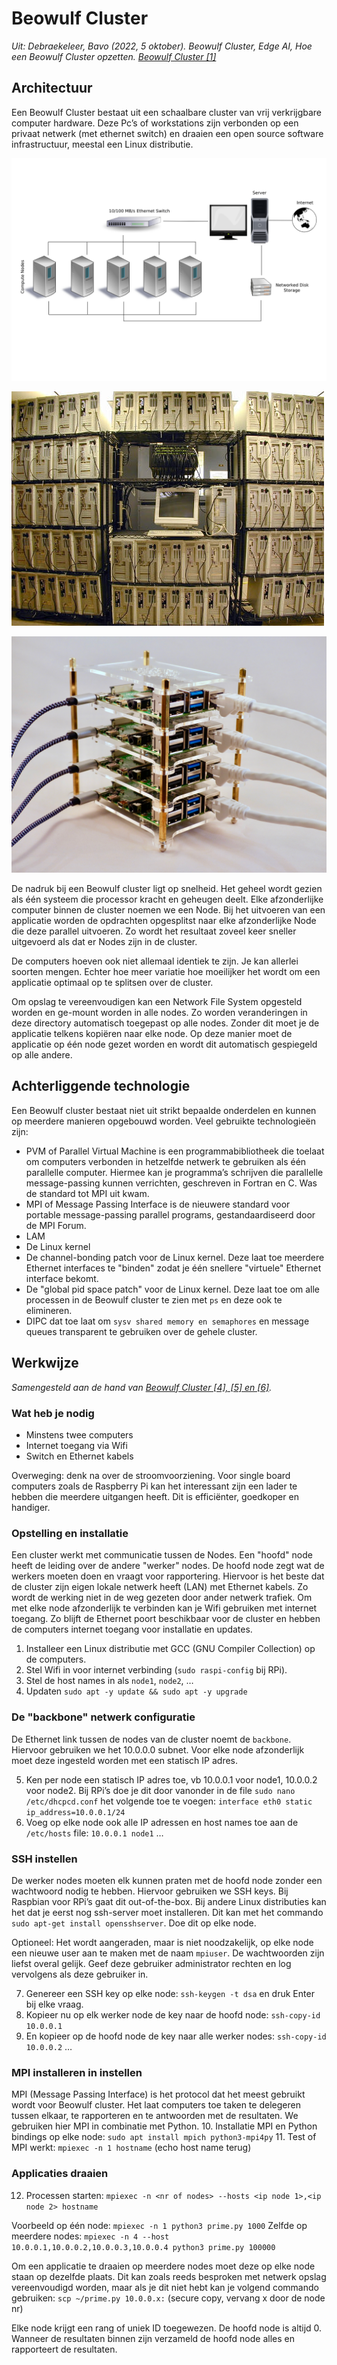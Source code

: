 # Beowulf Cluster

*Uit: Debraekeleer, Bavo (2022, 5 oktober). Beowulf Cluster, Edge AI, Hoe een Beowulf Cluster opzetten. [Beowulf Cluster [1]](./bronnen.md)*

## Architectuur

Een Beowulf Cluster bestaat uit een schaalbare cluster van vrij verkrijgbare computer hardware.
Deze Pc’s of workstations zijn verbonden op een privaat netwerk (met ethernet switch) en draaien een open source software infrastructuur, meestal een Linux distributie.

[![](./assets/beowulf-cluster-diagram.png 'Fig. 1: Beowulf Cluster basis diagram. Beowulf Cluster [2]')](./bronnen.md)

[![](./assets/beowulf-cluster-64x-worstations.jpg 'Fig. 2: Beowulf bestaande uit 64 workstations. Beowulf Cluster [3]')](./bronnen.md)

[![](./assets/beowulf-cluster-4x-rpi.jpg 'Fig. 3: Beowulf bestaande uit 4 Raspberry Pi’s. Beowulf Cluster [4]')](./bronnen.md)

De nadruk bij een Beowulf cluster ligt op snelheid. Het geheel wordt gezien als één systeem die processor kracht en geheugen deelt. Elke afzonderlijke computer binnen de cluster noemen we een Node. Bij het uitvoeren van een applicatie worden de opdrachten opgesplitst naar elke afzonderlijke Node die deze parallel uitvoeren. Zo wordt het resultaat zoveel keer sneller uitgevoerd als dat er Nodes zijn in de cluster.

De computers hoeven ook niet allemaal identiek te zijn. Je kan allerlei soorten mengen. Echter hoe meer variatie hoe moeilijker het wordt om een applicatie optimaal op te splitsen over de cluster.

Om opslag te vereenvoudigen kan een Network File System opgesteld worden en ge-mount worden in alle nodes. Zo worden veranderingen in deze directory automatisch toegepast op alle nodes. Zonder dit moet je de applicatie telkens kopiëren naar elke node. Op deze manier moet de applicatie op één node gezet worden en wordt dit automatisch gespiegeld op alle andere.

## Achterliggende technologie

Een Beowulf cluster bestaat niet uit strikt bepaalde onderdelen en kunnen op meerdere manieren opgebouwd worden. Veel gebruikte technologieën zijn:

-	PVM of Parallel Virtual Machine is een programmabibliotheek die toelaat om computers verbonden in hetzelfde netwerk te gebruiken als één parallelle computer. Hiermee kan je programma’s schrijven die parallelle message-passing kunnen verrichten, geschreven in Fortran en C. Was de standard tot MPI uit kwam.
-	MPI of Message Passing Interface is de nieuwere standard voor portable message-passing parallel programs, gestandaardiseerd door de MPI Forum.
-	LAM
-	De Linux kernel
-	De channel-bonding patch voor de Linux kernel. Deze laat toe meerdere Ethernet interfaces te "binden" zodat je één snellere "virtuele" Ethernet interface bekomt.
-	De "global pid space patch" voor de Linux kernel. Deze laat toe om alle processen in de Beowulf cluster te zien met `ps` en deze ook te elimineren.
-	DIPC dat toe laat om `sysv shared memory en semaphores` en message queues transparent te gebruiken over de gehele cluster.

## Werkwijze

*Samengesteld aan de hand van [Beowulf Cluster [4], [5] en [6]](./bronnen.md).*

### Wat heb je nodig

-	Minstens twee computers
-	Internet toegang via Wifi
-	Switch en Ethernet kabels

Overweging: denk na over de stroomvoorziening. Voor single board computers zoals de Raspberry Pi kan het interessant zijn een lader te hebben die meerdere uitgangen heeft. Dit is efficiënter, goedkoper en handiger.

### Opstelling en installatie

Een cluster werkt met communicatie tussen de Nodes. Een "hoofd" node heeft de leiding over de andere "werker" nodes. De hoofd node zegt wat de werkers moeten doen en vraagt voor rapportering. Hiervoor is het beste dat de cluster zijn eigen lokale netwerk heeft (LAN) met Ethernet kabels. Zo wordt de werking niet in de weg gezeten door ander netwerk trafiek. Om met elke node afzonderlijk te verbinden kan je Wifi gebruiken met internet toegang. Zo blijft de Ethernet poort beschikbaar voor de cluster en hebben de computers internet toegang voor installatie en updates.

1.	Installeer een Linux distributie met GCC (GNU Compiler Collection) op de computers.
2.	Stel Wifi in voor internet verbinding (`sudo raspi-config` bij RPi).
3.	Stel de host names in als `node1`, `node2`, …
4.	Updaten `sudo apt -y update && sudo apt -y upgrade`

### De "backbone" netwerk configuratie

De Ethernet link tussen de nodes van de cluster noemt de `backbone`. Hiervoor gebruiken we het 10.0.0.0 subnet. Voor elke node afzonderlijk moet deze ingesteld worden met een statisch IP adres.

5.	Ken per node een statisch IP adres toe, vb 10.0.0.1 voor node1, 10.0.0.2 voor node2.
Bij RPi’s doe je dit door vanonder in de file `sudo nano /etc/dhcpcd.conf` het volgende toe te voegen: ```interface eth0
static ip_address=10.0.0.1/24```
6.	Voeg op elke node ook alle IP adressen en host names toe aan de `/etc/hosts` file: `10.0.0.1 node1` …

### SSH instellen

De werker nodes moeten elk kunnen praten met de hoofd node zonder een wachtwoord nodig te hebben. Hiervoor gebruiken we SSH keys. Bij Raspbian voor RPi’s gaat dit out-of-the-box. Bij andere Linux distributies kan het dat je eerst nog ssh-server moet installeren. Dit kan met het commando `sudo apt­-get install openssh­server`. Doe dit op elke node.

Optioneel: Het wordt aangeraden, maar is niet noodzakelijk, op elke node een nieuwe user aan te maken met de naam `mpiuser`. De wachtwoorden zijn liefst overal gelijk. Geef deze gebruiker administrator rechten en log vervolgens als deze gebruiker in.

7.	Genereer een SSH key op elke node: `ssh-keygen -t dsa` en druk Enter bij elke vraag.
8.	Kopieer nu op elk werker node de key naar de hoofd node: `ssh-copy-id 10.0.0.1`
9.	En kopieer op de hoofd node de key naar alle werker nodes: `ssh-copy-id 10.0.0.2` …

### MPI installeren in instellen

MPI (Message Passing Interface) is het protocol dat het meest gebruikt wordt voor Beowulf cluster. Het laat computers toe taken te delegeren tussen elkaar, te rapporteren en te antwoorden met de resultaten. We gebruiken hier MPI in combinatie met Python.
10.	Installatie MPI en Python bindings op elke node: `sudo apt install mpich python3-mpi4py`
11.	Test of MPI werkt: `mpiexec -n 1 hostname` (echo host name terug)

### Applicaties draaien

12.	Processen starten: `mpiexec -n <nr of nodes> --hosts <ip node 1>,<ip node 2> hostname`

Voorbeeld op één node: `mpiexec -n 1 python3 prime.py 1000`
Zelfde op meerdere nodes: `mpiexec -n 4 --host 10.0.0.1,10.0.0.2,10.0.0.3,10.0.0.4 python3 prime.py 100000`

Om een applicatie te draaien op meerdere nodes moet deze op elke node staan op dezelfde plaats. Dit kan zoals reeds besproken met netwerk opslag vereenvoudigd worden, maar als je dit niet hebt kan je volgend commando gebruiken: `scp ~/prime.py 10.0.0.x:` (secure copy, vervang x door de node nr)

Elke node krijgt een rang of uniek ID toegewezen. De hoofd node is altijd 0.
Wanneer de resultaten binnen zijn verzameld de hoofd node alles en rapporteert de resultaten.
